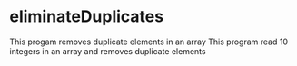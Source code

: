 # eliminateDuplicates
This progam removes duplicate elements in an array
This program read 10 integers in an array and removes duplicate elements 
